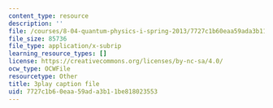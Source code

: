```yaml
---
content_type: resource
description: ''
file: /courses/8-04-quantum-physics-i-spring-2013/7727c1b60eaa59ada3b11be818023553_qu-jyrwW6hw.vtt
file_size: 85736
file_type: application/x-subrip
learning_resource_types: []
license: https://creativecommons.org/licenses/by-nc-sa/4.0/
ocw_type: OCWFile
resourcetype: Other
title: 3play caption file
uid: 7727c1b6-0eaa-59ad-a3b1-1be818023553
---
```

